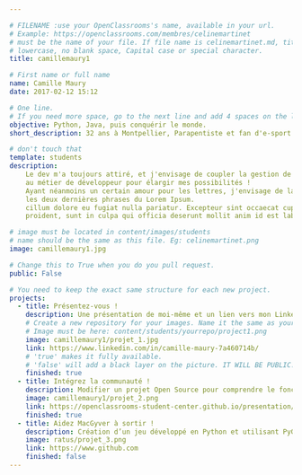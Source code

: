 ```yaml
---

# FILENAME :use your OpenClassrooms's name, available in your url.
# Example: https://openclassrooms.com/membres/celinemartinet
# must be the name of your file. If file name is celinemartinet.md, title is celinemartinet.
# lowercase, no blank space, Capital case or special character.
title: camillemaury1

# First name or full name
name: Camille Maury
date: 2017-02-12 15:12

# One line.
# If you need more space, go to the next line and add 4 spaces on the left, as in 'description'.
objective: Python, Java, puis conquérir le monde. 
short_description: 32 ans à Montpellier, Parapentiste et fan d'e-sport

# don't touch that
template: students
description:
    Le dev m'a toujours attiré, et j'envisage de coupler la gestion de projet
    au métier de développeur pour élargir mes possibilités ! 
    Ayant néanmoins un certain amour pour les lettres, j'envisage de laisser
    les deux dernières phrases du Lorem Ipsum. 
    cillum dolore eu fugiat nulla pariatur. Excepteur sint occaecat cupidatat non
    proident, sunt in culpa qui officia deserunt mollit anim id est laborum.

# image must be located in content/images/students
# name should be the same as this file. Eg: celinemartinet.png
image: camillemaury1.jpg

# Change this to True when you do you pull request.
public: False

# You need to keep the exact same structure for each new project.
projects:
  - title: Présentez-vous !
    description: Une présentation de moi-même et un lien vers mon LinkedIn.
    # Create a new repository for your images. Name it the same as your nickname and profile picture.
    # Image must be here: content/students/yourrepo/project1.png
    image: camillemaury1/projet_1.jpg
    link: https://www.linkedin.com/in/camille-maury-7a460714b/
    # 'true' makes it fully available.
    # 'false' will add a black layer on the picture. IT WILL BE PUBLIC!
    finished: true
  - title: Intégrez la communauté !
    description: Modifier un projet Open Source pour comprendre le fonctionnement de Git, de Github et des pull requests. 
    image: camillemaury1/projet_2.png
    link: https://openclassrooms-student-center.github.io/presentation/students/camillemaury1.html
    finished: true
  - title: Aidez MacGyver à sortir !
    description: Création d’un jeu développé en Python et utilisant PyGame.
    image: ratus/projet_3.png
    link: https://www.github.com
    finished: false
---
```

